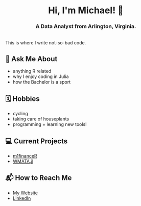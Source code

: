 <h1 align = "center"> Hi, I'm Michael! 👋 </h1>
<h3 align="center">A Data Analyst from Arlington, Virginia.</h3>
<br>
This is where I write not-so-bad code. 

## 💬 Ask Me About
- anything R related 
- why I enjoy coding in Julia
- how the Bachelor is a sport

## 🗓 Hobbies
- cycling 
- taking care of houseplants
- programming + learning new tools!
  
## 💻 Current Projects
- [m1financeR](https://github.com/mistermichaelll/m1financeR)
- [WMATA.jl](https://github.com/mistermichaelll/WMATA.jl)

## 📬 How to Reach Me
- [My Website](https://michaelkjohnson.info/)
- [LinkedIn](https://www.linkedin.com/in/michaeljohnson97/)

<!---
mistermichaelll/mistermichaelll is a ✨ special ✨ repository because its `README.md` (this file) appears on your GitHub profile.
You can click the Preview link to take a look at your changes.
--->

